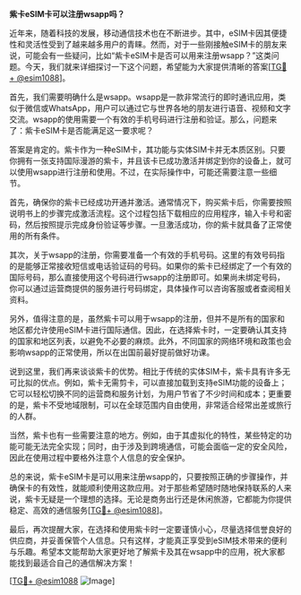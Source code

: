 **紫卡eSIM卡可以注册wsapp吗？**

近年来，随着科技的发展，移动通信技术也在不断进步。其中，eSIM卡因其便捷性和灵活性受到了越来越多用户的青睐。然而，对于一些刚接触eSIM卡的朋友来说，可能会有一些疑问，比如“紫卡eSIM卡是否可以用来注册wsapp？”这类问题。今天，我们就来详细探讨一下这个问题，希望能为大家提供清晰的答案[[TG💪+ @esim1088](https://t.me/s/esim1088)]。

首先，我们需要明确什么是wsapp。wsapp是一款非常流行的即时通讯应用，类似于微信或WhatsApp，用户可以通过它与世界各地的朋友进行语音、视频和文字交流。wsapp的使用需要一个有效的手机号码进行注册和验证。那么，问题来了：紫卡eSIM卡是否能满足这一要求呢？

答案是肯定的。紫卡作为一种eSIM卡，其功能与实体SIM卡并无本质区别。只要你拥有一张支持国际漫游的紫卡，并且该卡已成功激活并绑定到你的设备上，就可以使用wsapp进行注册和使用。不过，在实际操作中，可能还需要注意一些细节。

首先，确保你的紫卡已经成功开通并激活。通常情况下，购买紫卡后，你需要按照说明书上的步骤完成激活流程。这个过程包括下载相应的应用程序，输入卡号和密码，然后按照提示完成身份验证等步骤。一旦激活成功，你的紫卡就具备了正常使用的所有条件。

其次，关于wsapp的注册，你需要准备一个有效的手机号码。这里的有效号码指的是能够正常接收短信或电话验证码的号码。如果你的紫卡已经绑定了一个有效的国际号码，那么直接使用这个号码进行wsapp的注册即可。如果尚未绑定号码，你可以通过运营商提供的服务进行号码绑定，具体操作可以咨询客服或者查阅相关资料。

另外，值得注意的是，虽然紫卡可以用于wsapp的注册，但并不是所有的国家和地区都允许使用eSIM卡进行国际通信。因此，在选择紫卡时，一定要确认其支持的国家和地区列表，以避免不必要的麻烦。此外，不同国家的网络环境和政策也会影响wsapp的正常使用，所以在出国前最好提前做好功课。

说到这里，我们再来谈谈紫卡的优势。相比于传统的实体SIM卡，紫卡具有许多无可比拟的优点。例如，紫卡无需剪卡，可以直接加载到支持eSIM功能的设备上；它可以轻松切换不同的运营商和服务计划，为用户节省了不少时间和成本；更重要的是，紫卡不受地域限制，可以在全球范围内自由使用，非常适合经常出差或旅行的人群。

当然，紫卡也有一些需要注意的地方。例如，由于其虚拟化的特性，某些特定的功能可能无法完全实现；同时，由于涉及到跨境通信，可能会面临一定的安全风险，因此在使用过程中要格外注意个人信息的安全保护。

总的来说，紫卡eSIM卡是可以用来注册wsapp的，只要按照正确的步骤操作，并确保卡的有效性，就能顺利使用这款应用。对于那些希望随时随地保持联系的人来说，紫卡无疑是一个理想的选择。无论是商务出行还是休闲旅游，它都能为你提供稳定、高效的通信服务[[TG💪+ @esim1088](https://t.me/s/esim1088)]。

最后，再次提醒大家，在选择和使用紫卡时一定要谨慎小心，尽量选择信誉良好的供应商，并妥善保管个人信息。只有这样，才能真正享受到eSIM技术带来的便利与乐趣。希望本文能帮助大家更好地了解紫卡及其在wsapp中的应用，祝大家都能找到最适合自己的通信解决方案！

[[TG💪+ @esim1088](https://t.me/s/esim1088) ![Image](https://i.postimg.cc/4NQfJmqS/Snipaste-2025-05-13-00-14-12.png)]